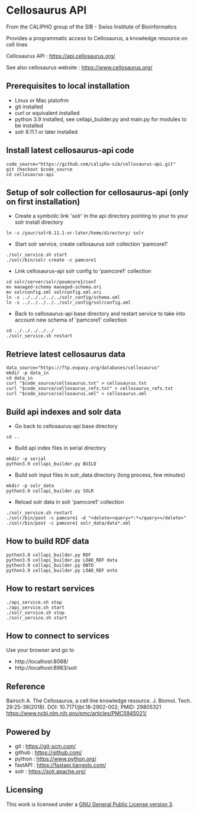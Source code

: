Cellosaurus API
===============

From the CALIPHO group of the SIB - Swiss Institute of Bioinformatics

Provides a programmatic access to Cellosaurus, a knowledge resource on cell lines

Cellosaurus API : https://api.cellosaurus.org/

See also cellosaurus website : https://www.cellosaurus.org/

## Prerequisites to local installation

* Linux or Mac platofrm 
* git installed
* curl or equivalent installed
* python 3.9 installed, see cellapi_builder.py and main.py for modules to be installed
* solr 8.11.1 or later installed

## Install latest cellosaurus-api code

```shell
code_source="https://github.com/calipho-sib/cellosaurus-api.git" 
git checkout $code_source
cd cellosaurus-api
```

## Setup of solr collection for cellosaurus-api  (only on first installation)

* Create a symbolic link 'solr' in the api directory pointing to your to your solr install directory

```shell
ln -s /your/solr8.11.1-or-later/home/directory/ solr
```

* Start solr service, create cellosaurus solr collection 'pamcore1'

```shell
./solr_service.sh start
./solr/bin/solr create -c pamcore1
```

* Link cellosaurus-api solr config to 'pamcore1' collection

```shell
cd solr/server/solr/poumcore1/conf
mv managed-schema managed-schema.ori 
mv solrconfig.xml solrconfig.xml.ori
ln -s ../../../../../solr_config/schema.xml
ln -s ../../../../../solr_config/solrconfig.xml
```

* Back to cellosaurus-api base directory and restart service to take into account new schema of 'pamcore1' collection

```shell
cd ../../../../../
./solr_service.sh restart
```

## Retrieve latest cellosaurus data

```shell
data_source="https://ftp.expasy.org/databases/cellosaurus"
mkdir -p data_in
cd data_in
curl "$code_source/cellosaurus.txt" > cellosaurus.txt
curl "$code_source/cellosaurus_refs.txt" > cellosaurus_refs.txt
curl "$code_source/cellosaurus.xml" > cellosaurus.xml
```

## Build api indexes and solr data

* Go back to cellosaurus-api base directory

```shell
cd .. 
```

* Build api index files in serial directory

```shell
mkdir -p serial
python3.9 cellapi_builder.py BUILD
```

* Build solr input files in solr_data directory (long process, few minutes)

```shell
mkdir -p solr_data
python3.9 cellapi_builder.py SOLR
```

* Reload solr data in solr 'pamcore1' collection

```shell
./solr_service.sh restart
./solr/bin/post -c pamcore1 -d "<delete><query>*:*</query></delete>"
./solr/bin/post -c pamcore1 solr_data/data*.xml
```

## How to build RDF data

```shell
python3.9 cellapi_builder.py RDF
python3.9 cellapi_builder.py LOAD_RDF data
python3.9 cellapi_builder.py ONTO
python3.9 cellapi_builder.py LOAD_RDF onto
```

## How to restart services

```shell
./api_service.sh stop
./api_service.sh start
./solr_service.sh stop
./solr_service.sh start
```

## How to connect to services

Use your browser and go to
* http://localhost:8088/
* http://localhost:8983/solr

## Reference

Bairoch A.
The Cellosaurus, a cell line knowledge resource.
J. Biomol. Tech. 29:25-38(2018).
DOI: 10.7171/jbt.18-2902-002; PMID: 29805321
https://www.ncbi.nlm.nih.gov/pmc/articles/PMC5945021/

## Powered by

* git : https://git-scm.com/
* github : https://github.com/
* python : https://www.python.org/
* fastAPI : https://fastapi.tiangolo.com/
* solr : https://solr.apache.org/

## Licensing

This work is licensed under a [GNU General Public License version 3](https://www.gnu.org/licenses/gpl-3.0.en.html).


